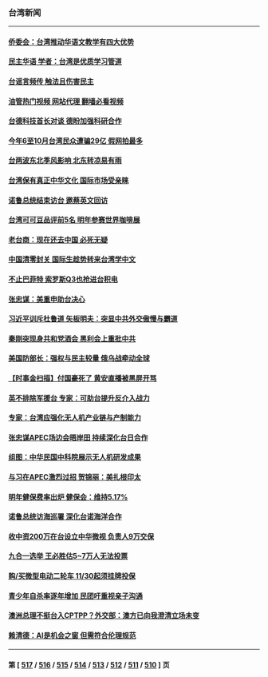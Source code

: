### 台湾新闻
---
#### [侨委会：台湾推动华语文教学有四大优势](../../pages/ncid1349361/n13869641.md?11210845) 
#### [民主华语 学者：台湾是优质学习管道](../../pages/ncid1349361/n13869638.md?11210845) 
#### [台谣言频传 触法且伤害民主](../../pages/ncid1349361/n13869643.md?11210845) 
#### [油管热门视频 网站代理 翻墙必看视频](http://138.2.39.72:81/youtube.html?epic-marker?11210845)
#### [台德科技首长对谈 德盼加强科研合作](../../pages/ncid1349361/n13869625.md?11210845) 
#### [今年6至10月台湾民众遭骗29亿 假网拍最多](../../pages/ncid1349361/n13869627.md?11210845) 
#### [台两波东北季风影响 北东转凉易有雨](../../pages/ncid1349361/n13869642.md?11210845) 
#### [台湾保有真正中华文化 国际市场受亲睐](../../pages/ncid1349361/n13869651.md?11210845) 
#### [诺鲁总统结束访台 邀蔡英文回访](../../pages/ncid1349361/n13869622.md?11210845) 
#### [台湾可可豆品评前5名 明年参赛世界咖啡展](../../pages/ncid1349361/n13869645.md?11210845) 
#### [老台商：现在还去中国 必死无疑](../../pages/ncid1349361/n13869620.md?11210845) 
#### [中国清零封关 国际生趁势转来台湾学中文](../../pages/ncid1349361/n13869583.md?11210845) 
#### [不止巴菲特 索罗斯Q3也抢进台积电](../../pages/ncid1349361/n13869596.md?11210845) 
#### [张忠谋：美重申助台决心](../../pages/ncid1349361/n13869594.md?11210845) 
#### [习近平训斥杜鲁道 矢板明夫：突显中共外交傲慢与霸道](../../pages/ncid1349361/n13869560.md?11210845) 
#### [秦刚突现身共和党酒会 黑利会上重批中共](../../pages/ncid1349361/n13869661.md?11210845) 
#### [美国防部长：强权与民主较量 俄乌战牵动全球](../../pages/ncid1349361/n13869590.md?11210845) 
#### [【时事金扫描】付国豪死了 黄安直播被黑屏开骂](../../pages/ncid1349361/n13869187.md?11210845) 
#### [英不排除军援台 专家：可助台提升反介入战力](../../pages/ncid1349361/n13869096.md?11210845) 
#### [专家：台湾应强化无人机产业链与产制能力](../../pages/ncid1349361/n13868971.md?11210845) 
#### [张忠谋APEC场边会晤岸田 持续深化台日合作](../../pages/ncid1349361/n13868869.md?11210845) 
#### [组图：中华民国中科院展示无人机研发成果](../../pages/ncid1349361/n13867736.md?11210845) 
#### [与习在APEC激烈过招 贺锦丽：美扎根印太](../../pages/ncid1349361/n13868701.md?11210845) 
#### [明年健保费率出炉 健保会：维持5.17%](../../pages/ncid1349361/n13868671.md?11210845) 
#### [诺鲁总统访海巡署 深化台诺海洋合作](../../pages/ncid1349361/n13868652.md?11210845) 
#### [收中资200万在台设立中华微视 负责人9万交保](../../pages/ncid1349361/n13868658.md?11210845) 
#### [九合一选举  王必胜估5~7万人无法投票](../../pages/ncid1349361/n13868622.md?11210845) 
#### [购/买微型电动二轮车 11/30起须挂牌投保](../../pages/ncid1349361/n13868621.md?11210845) 
#### [青少年自杀率逐年增加 民团吁重视亲子沟通](../../pages/ncid1349361/n13868619.md?11210845) 
#### [澳洲总理不挺台入CPTPP？外交部：澳方已向我澄清立场未变](../../pages/ncid1349361/n13868605.md?11210845) 
#### [赖清德：AI是机会之窗 但需符合伦理规范](../../pages/ncid1349361/n13868650.md?11210845) 

---
#### 第 [ [517](./517.md?11210845) / [516](./516.md?11210845) / [515](./515.md?11210845) / [514](./514.md?11210845) / [513](./513.md?11210845) / [512](./512.md?11210845) / [511](./511.md?11210845) / [510](./510.md?11210845) ] 页
